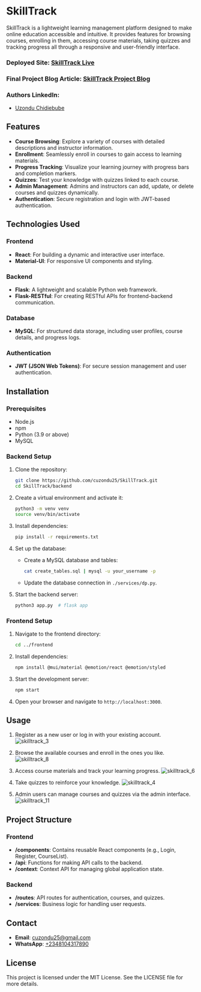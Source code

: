 # SkillTrack

SkillTrack is a lightweight learning management platform designed to make online education accessible and intuitive. It provides features for browsing courses, enrolling in them, accessing course materials, taking quizzes and tracking progress all through a responsive and user-friendly interface.

### Deployed Site: [SkillTrack Live](https://skilltrack-ashen.vercel.app/)

### Final Project Blog Article: [SkillTrack Project Blog](https://www.linkedin.com/pulse/building-skilltrack-journey-trials-triumphs-learning-uzondu-rgfvf)

### Authors LinkedIn:
* [Uzondu Chidiebube](https://www.linkedin.com/in/chidiebube-uzondu-739472108/)

## Features

- **Course Browsing**: Explore a variety of courses with detailed descriptions and instructor information.
- **Enrollment**: Seamlessly enroll in courses to gain access to learning materials.
- **Progress Tracking**: Visualize your learning journey with progress bars and completion markers.
- **Quizzes**: Test your knowledge with quizzes linked to each course.
- **Admin Management**: Admins and instructors can add, update, or delete courses and quizzes dynamically.
- **Authentication**: Secure registration and login with JWT-based authentication.

## Technologies Used

### Frontend
- **React**: For building a dynamic and interactive user interface.
- **Material-UI**: For responsive UI components and styling.

### Backend
- **Flask**: A lightweight and scalable Python web framework.
- **Flask-RESTful**: For creating RESTful APIs for frontend-backend communication.

### Database
- **MySQL**: For structured data storage, including user profiles, course details, and progress logs.

### Authentication
- **JWT (JSON Web Tokens)**: For secure session management and user authentication.

## Installation

### Prerequisites
- Node.js
- npm
- Python (3.9 or above)
- MySQL

### Backend Setup

1. Clone the repository:
   ```bash
   git clone https://github.com/cuzondu25/SkillTrack.git
   cd SkillTrack/backend
   ```

2. Create a virtual environment and activate it:
   ```bash
   python3 -m venv venv
   source venv/bin/activate
   ```

3. Install dependencies:
   ```bash
   pip install -r requirements.txt
   ```

4. Set up the database:
   - Create a MySQL database and tables:
     ```bash
     cat create_tables.sql | mysql -u your_username -p
     ```
   - Update the database connection in `./services/dp.py`.

5. Start the backend server:
   ```bash
   python3 app.py  # flask app
   ```

### Frontend Setup

1. Navigate to the frontend directory:
   ```bash
   cd ../frontend
   ```

2. Install dependencies:
   ```bash
   npm install @mui/material @emotion/react @emotion/styled
   ```

3. Start the development server:
   ```bash
   npm start
   ```

4. Open your browser and navigate to `http://localhost:3000`.

## Usage

1. Register as a new user or log in with your existing account.
   ![skilltrack_3](https://github.com/user-attachments/assets/e7b6570a-8fed-4626-adc5-b3c968728395)

3. Browse the available courses and enroll in the ones you like.
   ![skilltrack_8](https://github.com/user-attachments/assets/c23dd6d3-f03f-4ffa-81f3-6e9fec920141)

5. Access course materials and track your learning progress.
   ![skilltrack_6](https://github.com/user-attachments/assets/e9a53f4d-734b-4075-bfb6-c13a3f299228)

7. Take quizzes to reinforce your knowledge.
   ![skilltrack_4](https://github.com/user-attachments/assets/eccc584d-c077-4446-92ca-2346479dbb60)

9. Admin users can manage courses and quizzes via the admin interface.
   ![skilltrack_11](https://github.com/user-attachments/assets/8d72ba38-de30-4fc3-b021-c8f885403c09)

## Project Structure

### Frontend
- **/components**: Contains reusable React components (e.g., Login, Register, CourseList).
- **/api**: Functions for making API calls to the backend.
- **/context**: Context API for managing global application state.

### Backend
- **/routes**: API routes for authentication, courses, and quizzes.
- **/services**: Business logic for handling user requests.

## Contact

- **Email**: [cuzondu25@gmail.com](mailto:cuzondu25@gmail.com)
- **WhatsApp**: [+2348104317890](https://wa.me/2348104317890)

## License

This project is licensed under the MIT License. See the LICENSE file for more details.

